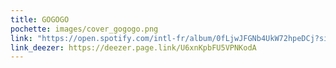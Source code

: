 ```yaml
---
title: GOGOGO
pochette: images/cover_gogogo.png
link: "https://open.spotify.com/intl-fr/album/0fLjwJFGNb4UkW72hpeDCj?si=QwhwAtnxTW-RN0tUlBXoIQ"
link_deezer: https://deezer.page.link/U6xnKpbFU5VPNKodA
---
```

